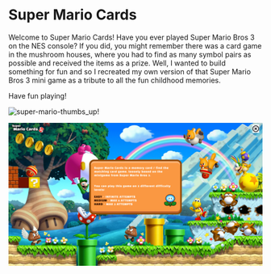 # Super Mario Cards

Welcome to Super Mario Cards!
Have you ever played Super Mario Bros 3 on the NES console? If you did, you might remember there was a card game in the mushroom houses, where you had to find as many symbol pairs as possible and received the items as a prize.
Well, I wanted to build something for fun and so I recreated my own version of that Super Mario Bros 3 mini game as a tribute to all the fun childhood memories.

Have fun playing!

![super-mario-thumbs_up!](https://user-images.githubusercontent.com/3408929/64081068-47cdb800-ccfc-11e9-9e04-b4e1872df680.png)

![smc-design-implementation](https://github.com/EliorYomTov/super-mario-cards/blob/main/public/assets/Screenshot.png?raw=true)
